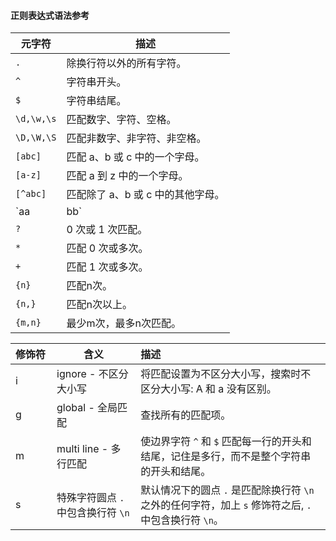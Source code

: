 #### 正则表达式语法参考

| 元字符     | 描述                              |
| ---------- | --------------------------------- |
| `.`        | 除换行符以外的所有字符。          |
| `^`        | 字符串开头。                      |
| `$`        | 字符串结尾。                      |
| `\d,\w,\s` | 匹配数字、字符、空格。            |
| `\D,\W,\S` | 匹配非数字、非字符、非空格。      |
| `[abc]`    | 匹配 a、b 或 c 中的一个字母。     |
| `[a-z]`    | 匹配 a 到 z 中的一个字母。        |
| `[^abc]`   | 匹配除了 a、b 或 c 中的其他字母。 |
| `aa|bb`    | 匹配 aa 或 bb。                   |
| `?`        | 0 次或 1 次匹配。                 |
| `*`        | 匹配 0 次或多次。                 |
| `+`        | 匹配 1 次或多次。                 |
| `{n}`      | 匹配n次。                         |
| `{n,}`     | 匹配n次以上。                     |
| `{m,n}`    | 最少m次，最多n次匹配。            |

| <span style="display:inline-block;width:50px">修饰符</span> | 含义                               | 描述                                                         |
| :---------------------------------------------------------- | ---------------------------------- | :----------------------------------------------------------- |
| i                                                           | ignore - 不区分大小写              | 将匹配设置为不区分大小写，搜索时不区分大小写: A 和 a 没有区别。 |
| g                                                           | global - 全局匹配                  | 查找所有的匹配项。                                           |
| m                                                           | multi line - 多行匹配              | 使边界字符 `^` 和 `$` 匹配每一行的开头和结尾，记住是多行，而不是整个字符串的开头和结尾。 |
| s                                                           | 特殊字符圆点 `.` 中包含换行符 `\n` | 默认情况下的圆点 `.`  是匹配除换行符 `\n` 之外的任何字符，加上 `s` 修饰符之后,  `.` 中包含换行符 `\n`。 |


